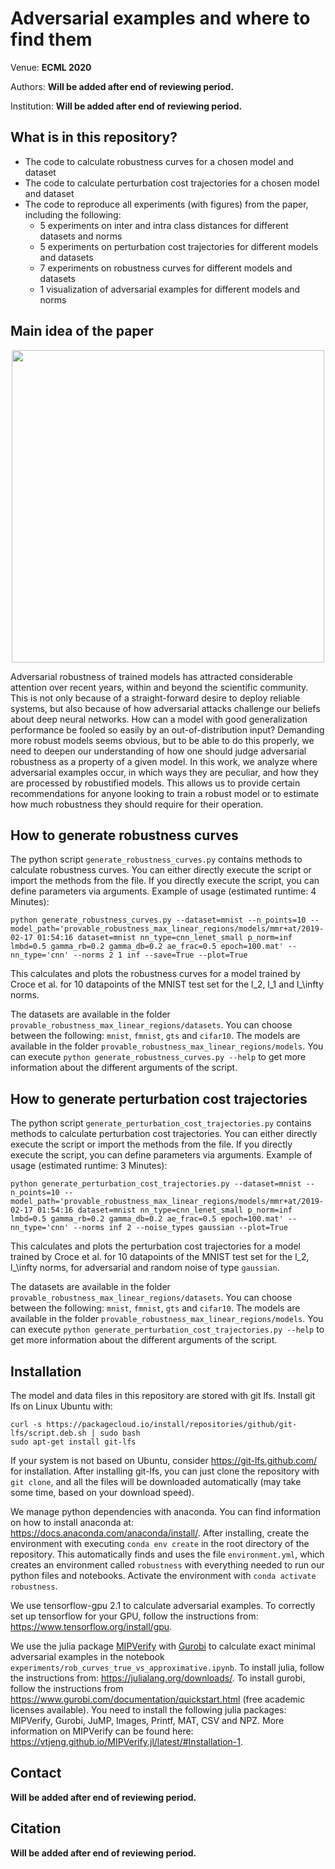 # Adversarial examples and where to find them
Venue: **ECML 2020**

Authors: **Will be added after end of reviewing period.**

Institution: **Will be added after end of reviewing period.**


## What is in this repository?
+ The code to calculate robustness curves for a chosen model and dataset
+ The code to calculate perturbation cost trajectories for a chosen model and dataset
+ The code to reproduce all experiments (with figures) from the paper, including the following:
  + 5 experiments on inter and intra class distances for different datasets and norms
  + 5 experiments on perturbation cost trajectories for different models and datasets
  + 7 experiments on robustness curves for different models and datasets
  + 1 visualization of adversarial examples for different models and norms
  
## Main idea of the paper
<p align="center"><img src="images/readme_gif.gif" width="500"></p>
Adversarial robustness of trained models has attracted considerable attention over recent years, within and beyond the scientific community. This is not only because of a straight-forward desire to deploy reliable systems, but also because of how adversarial attacks challenge our beliefs about deep neural networks. How can a model with good generalization performance be fooled so easily by an out-of-distribution input? Demanding more robust models seems obvious, but to be able to do this properly, we need to deepen our understanding of how one should judge adversarial robustness as a property of a given model. In this work, we analyze where adversarial examples occur, in which ways they are peculiar, and how they are processed by robustified models. This allows us to provide certain recommendations for anyone looking to train a robust model or to estimate how much robustness they should require for their operation.

## How to generate robustness curves
The python script `generate_robustness_curves.py` contains methods to calculate robustness curves. You can either directly execute the script or import the methods from the file. If you directly execute the script, you can define parameters via arguments. Example of usage (estimated runtime: 4 Minutes):

`python generate_robustness_curves.py --dataset=mnist --n_points=10 --model_path='provable_robustness_max_linear_regions/models/mmr+at/2019-02-17 01:54:16 dataset=mnist nn_type=cnn_lenet_small p_norm=inf lmbd=0.5 gamma_rb=0.2 gamma_db=0.2 ae_frac=0.5 epoch=100.mat' --nn_type='cnn' --norms 2 1 inf --save=True --plot=True`

This calculates and plots the robustness curves for a model trained by Croce et al. for 10 datapoints of the MNIST test set for the l_2, l_1 and l_\infty norms.

The datasets are available in the folder `provable_robustness_max_linear_regions/datasets`. You can choose between the following: `mnist`, `fmnist`, `gts` and `cifar10`. The models are available in the folder `provable_robustness_max_linear_regions/models`. You can execute `python generate_robustness_curves.py --help` to get more information about the different arguments of the script.
## How to generate perturbation cost trajectories
The python script `generate_perturbation_cost_trajectories.py` contains methods to calculate perturbation cost trajectories. You can either directly execute the script or import the methods from the file. If you directly execute the script, you can define parameters via arguments. Example of usage (estimated runtime: 3 Minutes):

`python generate_perturbation_cost_trajectories.py --dataset=mnist --n_points=10 --model_path='provable_robustness_max_linear_regions/models/mmr+at/2019-02-17 01:54:16 dataset=mnist nn_type=cnn_lenet_small p_norm=inf lmbd=0.5 gamma_rb=0.2 gamma_db=0.2 ae_frac=0.5 epoch=100.mat' --nn_type='cnn' --norms inf 2 --noise_types gaussian --plot=True`

This calculates and plots the perturbation cost trajectories for a model trained by Croce et al. for 10 datapoints of the MNIST test set for the l_2, l_\infty norms, for adversarial and random noise of type `gaussian`.

The datasets are available in the folder `provable_robustness_max_linear_regions/datasets`. You can choose between the following: `mnist`, `fmnist`, `gts` and `cifar10`. The models are available in the folder `provable_robustness_max_linear_regions/models`. You can execute `python generate_perturbation_cost_trajectories.py --help` to get more information about the different arguments of the script.
## Installation
The model and data files in this repository are stored with git lfs. Install git lfs on Linux Ubuntu with:
```
curl -s https://packagecloud.io/install/repositories/github/git-lfs/script.deb.sh | sudo bash
sudo apt-get install git-lfs
```
If your system is not based on Ubuntu, consider https://git-lfs.github.com/ for installation.
After installing git-lfs, you can just clone the repository with `git clone`, and all the files will be downloaded automatically (may take some time, based on your download speed).

We manage python dependencies with anaconda. You can find information on how to install anaconda at: https://docs.anaconda.com/anaconda/install/. After installing, create the environment with executing `conda env create` in the root directory of the repository. This automatically finds and uses the file `environment.yml`, which creates an environment called `robustness` with
everything needed to run our python files and notebooks. Activate the environment with `conda activate robustness`.

We use tensorflow-gpu 2.1 to calculate adversarial examples. To correctly set up tensorflow for your GPU, follow the instructions from: https://www.tensorflow.org/install/gpu.

We use the julia package [MIPVerify](https://github.com/vtjeng/MIPVerify.jl) with [Gurobi](https://www.gurobi.com/documentation/quickstart.html) to calculate exact minimal adversarial examples in the notebook `experiments/rob_curves_true_vs_approximative.ipynb`. To install julia, follow the instructions from: https://julialang.org/downloads/. To install gurobi, follow the instructions from  https://www.gurobi.com/documentation/quickstart.html (free academic licenses available). You need to install the following julia packages: MIPVerify, Gurobi, JuMP, Images, Printf, MAT, CSV and NPZ. More information on MIPVerify can be found here: https://vtjeng.github.io/MIPVerify.jl/latest/#Installation-1.

## Contact
**Will be added after end of reviewing period.**
## Citation
**Will be added after end of reviewing period.**
